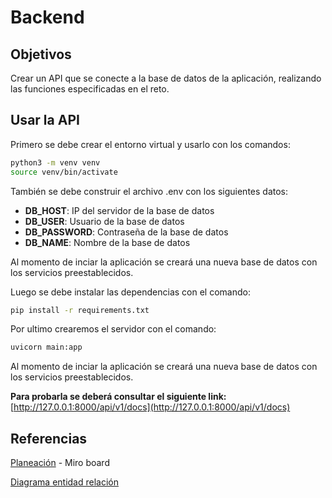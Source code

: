 # Backend
## Objetivos
Crear un API que se conecte a la base de datos de la aplicación, realizando las funciones especificadas en el reto.

## Usar la API
Primero se debe crear el entorno virtual y usarlo con los comandos:
~~~bash
python3 -m venv venv
source venv/bin/activate
~~~

También se debe construir el archivo .env con los siguientes datos:

- **DB_HOST**: IP del servidor de la base de datos
- **DB_USER**: Usuario de la base de datos
- **DB_PASSWORD**: Contraseña de la base de datos
- **DB_NAME**: Nombre de la base de datos

Al momento de inciar la aplicación se creará una nueva base de datos con los servicios preestablecidos.

Luego se debe instalar las dependencias con el comando:
~~~bash
pip install -r requirements.txt
~~~

Por ultimo crearemos el servidor con el comando:
~~~bash
uvicorn main:app
~~~

Al momento de inciar la aplicación se creará una nueva base de datos con los servicios preestablecidos.

**Para probarla se deberá consultar el siguiente link:** [http://127.0.0.1:8000/api/v1/docs](http://127.0.0.1:8000/api/v1/docs)

## Referencias
[Planeación](https://miro.com/app/board/uXjVO_NmmaE=/?share_link_id=466171238038) - Miro board

[Diagrama entidad relación](SS-20220731171812.png)